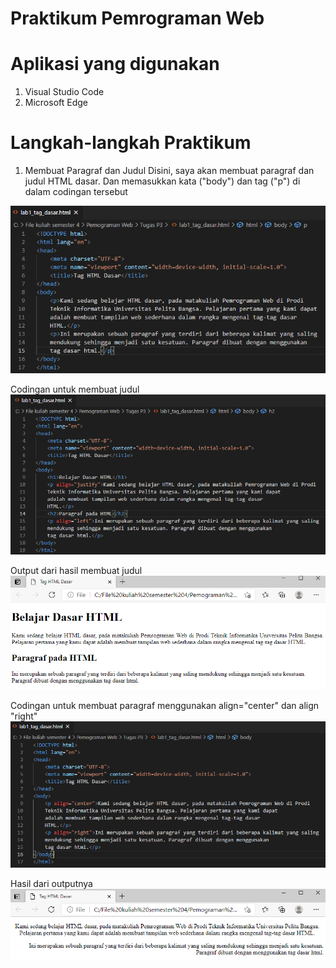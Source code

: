 # Praktikum Pemrograman Web

# Aplikasi yang digunakan
1. Visual Studio Code
2. Microsoft Edge

# Langkah-langkah Praktikum
1. Membuat Paragraf dan Judul
Disini, saya akan membuat paragraf dan judul HTML dasar. Dan memasukkan kata ("body") dan tag ("p") di dalam codingan tersebut





![input](https://github.com/ikmalriyan21/Lab1Web/blob/254126c69cb1d4c4e425ff0e545c1ad9c44ee9fe/Gambar/awal.png)





Codingan untuk membuat judul
![input](https://github.com/ikmalriyan21/Lab1Web/blob/2426dddc2dd2fc6f2f36cb3dcf2375086f3089d9/Gambar/coding%20judul.png)






Output dari hasil membuat judul
![input](https://github.com/ikmalriyan21/Lab1Web/blob/b8ce6a9a9331c965c9e024479e32eb15b9b3b9b1/Gambar/contoh%20judul.png)





Codingan untuk membuat paragraf menggunakan align="center" dan align "right"
![input](https://github.com/ikmalriyan21/Lab1Web/blob/1ea2f17b77e8a819d6313d7f1978123935a1d1f3/Gambar/paragraf%201.png)





Hasil dari outputnya
![input](https://github.com/ikmalriyan21/Lab1Web/blob/136adec9f0e8e19fe5a9d66bcc9df4d8f9b11350/Gambar/contoh%20paragraf%201.png)
